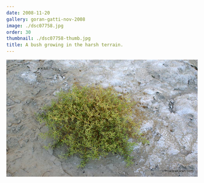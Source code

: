 ```yaml
---
date: 2008-11-20
gallery: goran-gatti-nov-2008
image: ./dsc07758.jpg
order: 30
thumbnail: ./dsc07758-thumb.jpg
title: A bush growing in the harsh terrain.
---
```


![A bush growing in the harsh terrain.](./dsc07758.jpg)